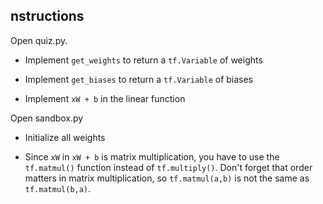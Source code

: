 ## nstructions

Open quiz.py.

+ Implement `get_weights` to return a `tf.Variable` of weights

+ Implement `get_biases` to return a `tf.Variable` of biases

+ Implement `xW + b` in the linear function

Open sandbox.py

+ Initialize all weights

+ Since `xW` in `xW + b` is matrix multiplication, you have to use the `tf.matmul()` function instead of `tf.multiply()`. Don't forget that order matters in matrix multiplication, so `tf.matmul(a,b)` is not the same as `tf.matmul(b,a)`.